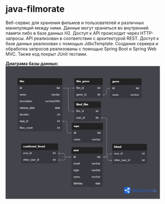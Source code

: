 # java-filmorate
Веб-сервис для хранения фильмов и пользователей и различных манипуляций между ними.
Данные могут храниться во внутренней памяти либо в базе данных H2.
Доступ к API происходит через HTTP-запросы.
API реализован в соответствии с архитектурой REST.
Доступ к базе данных реализован с помощью JdbcTemplate.
Создание сервера и обработка запросов реализованы с помощью Spring Boot и Spring Web MVC.
Также код покрыт JUnit тестами.

**Диаграма базы данных:**
![Database diagram](/Untitled.png)
